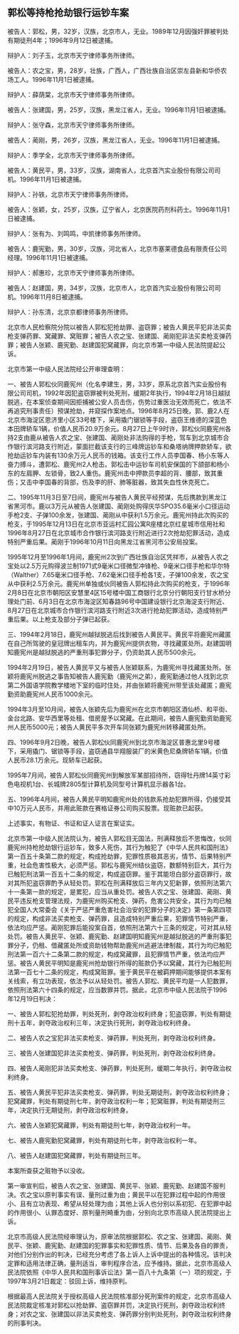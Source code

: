 ## 郭松等持枪抢劫银行运钞车案

被告人：郭松，男，32岁，汉族，北京市人，无业。1989年12月因强奸罪被判处有期徒刑4年；1996年9月12日被逮捕。

辩护人：刘子玉，北京市天宁律师事务所律师。

被告人：农之宝，男，28岁，壮族，广西人，广西壮族自治区崇左县新和华侨农场工人。1996年11月1日被逮捕。

辩护人：薛荫棠，北京市天宁律师事务所律师。

被告人：张建国，男，25岁，汉族，黑龙江省人，无业。1996年11月1日被逮捕。

辩护人：张守森，北京市天宁律师事务所律师。

被告人：蔺刚，男，26岁，汉族，黑龙江省人，无业。1996年11月1日被逮捕。

辩护人：季学全，北京市天宁律师事务所律师。

被告人：黄民平，男，33岁，汉族，湖南省人，北京首汽实业股份有限公司司机。1996年11月1日被逮捕。

辩护人：孙铁，北京市天宁律师事务所律师。

被告人：张颖，女，25岁，汉族，辽宁省人，北京医院药剂科药士。1996年11月1日被逮捕。

辩护人：张有为、刘鸣鸣，中凯律师事务所律师。

被告人：鹿宪勤，男，30岁，汉族，河北省人，北京市塞莱德食品有限责任公司经理。1996年11月1日被逮捕。

辩护人：郝惠珍，北京市天宁律师事务所律师。

被告人：赵建国，男，34岁，汉族，北京市人，北京首汽实业股份有限公司司机。1996年11月8日被逮捕。

辩护人：孙东清，北京京都律师事务所律师。

北京市人民检察院分院以被告人郭松犯抢劫罪、盗窃罪；被告人黄民平犯非法买卖枪支弹药罪、窝藏罪、窝赃罪；被告人农之宝、张建国、蔺刚犯非法买卖枪支弹药罪；被告人张颖、鹿宪勤、赵建国犯窝藏罪，向北京市第一中级人民法院提起公诉。

北京市第一中级人民法院经公开审理查明：

一、被告人郭松伙同鹿宪州（化名李建生，男，33岁，原系北京首汽实业股份有限公司司机，1992年因犯盗窃罪被判处死刑，缓期2年执行，1994年2月18日越狱脱逃，在本案侦查期间因拒捕被公安人员击伤，伤势过重医治无效而死亡，依法不再追究刑事责任）预谋抢劫，并窥探作案地点。1996年8月25日晚，郭、鹿2人在北京市海淀区恩济里小区33号楼下，采用撬门锯锁等手段，盗窃王维德的深蓝色本田牌轿车1辆，价值人民币20.9万余元。8月27日上午9时许，郭松伙同鹿宪州各持2支由鹿从被告人农之宝、张建国、蔺刚处非法购得的手枪，驾车到北京城市合作银行滨河路支行附近，蒙面拦截该支行的三峰牌运钞车和桑塔纳牌押款轿车，欲抢劫运钞车内装有130余万元人民币的钱箱。该支行工作人员李国春、杨小东等人奋力搏斗，遭郭松、鹿宪州2人枪击。郭松击中运钞车司机安保国的下颌部和杨小东的左肩胛、左锁骨，致2人重伤。鹿宪州击中押款员李超的背、腰部，致其重伤；又击中李国春的背部，伤及李的肝、肺等脏器，致其失血性休克死亡。

二、1995年11月3日至7日间，鹿宪州与被告人黄民平经预谋，先后携款到黑龙江省黑河市。鹿以3万元从被告人张建国、蔺刚处购得庆华SPO35.6毫米小口径运动手枪2支、子弹100余发，张建国、蔺刚从中获利1.5万余元。鹿宪州持此次购买的枪支，于1995年12月13日在北京市亚运村汇园公寓R座楼北京红星城市信用社和1996年8月27日在北京城市合作银行滨河路支行附近进行2次抢劫犯罪活动，造成特别严重后果。蔺刚于1996年10月11日向黑龙江省黑河市公安局投案。

1995年12月至1996年1月间，鹿宪州2次到广西壮族自治区凭祥市，从被告人农之宝处以2.5万元购得波兰制1971式9毫米口径微型冲锋枪、9毫米口径手枪和华尔特（Walther）7.65毫米口径手枪、7.62毫米口径手枪各1支，子弹100余发，农之宝从中获利2.5万余元。鹿宪州单独或伙同被告人郭松持此次购买的枪支，于1996年2月8日在北京市朝阳区安慧里4区15号楼中国工商银行北京分行朝阳支行甘水桥分理处门前、6月3日在北京市海淀区知春路96号中国建设银行北京海淀支行附近、8月27日在北京城市合作银行滨河路支行附近3次进行抢劫犯罪活动，造成特别严重后果。以上枪支及部分子弹已起获。

三、1994年2月18日，鹿宪州越狱脱逃后找到被告人黄民平。黄民平将鹿宪州藏匿在自己所驾驶的皇冠牌出租车内，并为鹿宪州提供衣物，寻找藏匿处所。赵建国明知鹿宪州是越狱脱逃的严重刑事犯罪分子，仍资助其人民币500余元。

1994年2月19日，被告人黄民平又与被告人张颖联系，为鹿宪州寻找藏匿处所。张颖将鹿宪州脱逃之事告知被告人鹿宪勤（鹿宪州之弟），鹿宪勤通过他人找到北京第二外国语学院教学楼地下室的临时住处，并由张颖将鹿宪州带至该处藏匿；鹿宪勤资助鹿宪州人民币1000余元。

1994年3月至10月间，被告人张颖先后为鹿宪州在北京市朝阳区酒仙桥、和平街、金台北路、安华西里等处租、借房屋予以窝藏。在此期间，被告人鹿宪勤资助鹿宪州人民币5000元；被告人黄民平多次开车同张颖为鹿宪州转移藏匿处所。

四、1996年9月2日晚，被告人郭松伙同鹿宪州到北京市海淀区普惠北里9号楼下，采用撬门、锯锁等手段，盗窃通县华翔服装厂的米黄色尼桑牌轿车1辆，价值人民币28.1万余元。现轿车已起获。

1995年7月间，被告人郭松伙同鹿宪州到解放军某部招待所，窃得牡丹牌14英寸彩色电视机1台、长城牌2805型计算机及同型号计算机显示器各1台。

五、1996年4月间，被告人黄民平明知鹿宪州处的钱款系抢劫犯罪所得，仍接受其中10万元人民币，并用此赃款在赛格证券公司购买股票。现赃款已起获。

上述事实，有物证、书证和证人证言在案证实。

北京市第一中级人民法院认为，被告人郭松目无国法，刑满释放后不思悔改，伙同鹿宪州持枪抢劫银行运钞车，致多人死伤，其行为触犯了《中华人民共和国刑法》第一百五十条第二款的规定，构成抢劫罪，犯罪性质极其恶劣，情节、后果特别严重，社会危害性极大，必须严惩。郭松与鹿宪州结伙盗窃，数额特别巨大，其行为已触犯刑法第一百五十二条的规定，构成盗窃罪。鉴于其能坦白部分盗窃罪行，故对其所犯盗窃罪酌予从轻处罚。郭松在刑满释放后三年内又犯新罪，依照刑法第六十一条第一款的规定，是累犯，应当从重处罚。被告人农之宝、张建国、蔺刚、黄民平违反枪支管理法规，为鹿宪州购买枪支、弹药，危害公共安全，其行为均已触犯全国人大常委会《关于严惩严重危害社会治安的犯罪分子的决定》第一条第四项的规定，构成非法买卖枪支、弹药罪，且造成特别严重后果，犯罪情节特别严重，依法均应严惩。蔺刚犯罪后能投案自首，依照刑法第六十三条的规定，可对其从轻处罚。被告人黄民平、张颖、鹿宪勤、赵建国明知鹿宪州是越狱脱逃的严重刑事犯罪分子，仍租、借藏匿处所或资助钱物帮助鹿宪州逃避法律制裁，其行为均已触犯刑法第一百六十二条第二款的规定，构成窝藏罪，且犯罪情节严重，依法均应严惩。被告人黄民平明知是鹿宪州抢劫银行所得的赃款仍予以窝藏，其行为已触犯刑法第一百七十二条的规定，构成窝赃罪。鉴于黄民平在被羁押期间能够提供本案有关线索，有立功表现，依法予以从轻处罚。被告人郭松、黄民平均是一人犯数罪，依照刑法第六十四条的规定，应当数罪并罚。据此，北京市中级人民法院于1996年12月19日判决：

一、被告人郭松犯抢劫罪，判处死刑，剥夺政治权利终身；犯盗窃罪，判处有期徒刑十五年，剥夺政治权利三年，决定执行死刑，剥夺政治权利终身。

二、被告人农之宝犯非法买卖枪支、弹药罪，判处死刑，剥夺政治权利终身。

三、被告人张建国犯非法买卖枪支、弹药罪，判处死刑，剥夺政治权利终身。

四、被告人蔺刚犯非法买卖枪支、弹药罪，判处死刑，缓期二年执行，剥夺政治权利终身。

五、被告人黄民平犯非法买卖枪支、弹药罪，判处无期徒刑，剥夺政治权利终身；犯窝藏罪，判处有期徒刑七年，剥夺政治权利一年；犯窝赃罪，判处有期徒刑三年，决定执行无期徒刑，剥夺政治权利终身。

六、被告人张颖犯窝藏罪，判处有期徒刑七年，剥夺政治权利一年。

七、被告人鹿宪勤犯窝藏罪，判处有期徒刑七年，剥夺政治权利一年。

八、被告人赵建国犯窝藏罪，判处有期徒刑三年。

本案所查获之赃物予以没收。

第一审宣判后，被告人农之宝、张建国、黄民平、张颖、鹿宪勤、赵建国不服判决。农之宝以原判事实有误、量刑过重为由；黄民平以在犯罪过程中起的作用很小、且有立功表现、希望从轻处理为由；其他上诉人也分别以系初犯、在犯罪中起的作用很小、认罪态度好、原判量刑畸重为由，分别向北京市高级人民法院提出上诉。

北京市高级人民法院经审理认为，原审法院根据郭松、农之宝、张建国、蔺刚、黄民平、张颖、鹿宪勤、赵建国的犯罪事实和犯罪性质、情节、后果及各自的罪责，对他们分别作出的判决，已经充分考虑了各上诉人上诉中提出的各种情况。该判决定罪和适用法律正确，量刑适当，审判程序合法，应予维持。据此，北京市高级人民法院依照《中华人民共和国刑事诉讼法》第一百八十九条第（一）项的规定，于1997年3月21日裁定：驳回上诉，维持原判。

根据最高人民法院关于授权高级人民法院核准部分死刑案件的规定，北京市高级人民法院裁定核准对郭松以抢劫罪、盗窃罪并罚，决定执行死刑，剥夺政治权利终身；对农之宝、张建国以非法买卖枪支、弹药罪分别判处死刑，剥夺政治权利终身的刑事判决。

